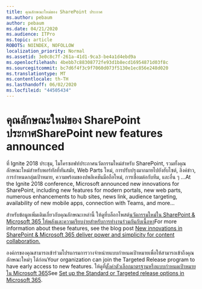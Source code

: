 ```yaml
---
title: คุณลักษณะใหม่ของ SharePoint ประกาศ
ms.author: pebaum
author: pebaum
ms.date: 04/21/2020
ms.audience: ITPro
ms.topic: article
ROBOTS: NOINDEX, NOFOLLOW
localization_priority: Normal
ms.assetid: 3e0c8c7f-261a-41d1-9ca3-be4a1d4ebd9a
ms.openlocfilehash: 4bebb7c88308772fe93d1b8ecd16954871d03f8c
ms.sourcegitcommit: bc7d6f4f3c9f7060d073f5130e1ec856e248d020
ms.translationtype: MT
ms.contentlocale: th-TH
ms.lasthandoff: 06/02/2020
ms.locfileid: "44505434"
---
```

# <a name="sharepoint-new-features-announced"></a><span data-ttu-id="217b1-102">คุณลักษณะใหม่ของ SharePoint ประกาศ</span><span class="sxs-lookup"><span data-stu-id="217b1-102">SharePoint new features announced</span></span>

<span data-ttu-id="217b1-103">ที่ Ignite 2018 ประชุม, ไมโครซอฟท์ประกาศนวัตกรรมใหม่สําหรับ SharePoint, รวมทั้งคุณลักษณะใหม่สําหรับพอร์ทัลที่ทันสมัย, Web Parts ใหม่, การปรับปรุงมากมายไปยังฮับไซต์, ลิงค์ข่าว, การกําหนดกลุ่มเป้าหมาย, ความพร้อมของปพลิเคชันมือถือใหม่, การเชื่อมต่อกับทีม, และอื่น ๆ ...</span><span class="sxs-lookup"><span data-stu-id="217b1-103">At the Ignite 2018 conference, Microsoft announced new innovations for SharePoint, including new features for modern portals, new web parts, numerous enhancements to hub sites, news link, audience targeting, availability of new mobile apps, connection with Teams, and more...</span></span>
  
<span data-ttu-id="217b1-104">สําหรับข้อมูลเพิ่มเติมเกี่ยวกับคุณลักษณะเหล่านี้ ให้ดูที่บล็อกโพสต์[นวัตกรรมใหม่ใน SharePoint &amp; Microsoft 365 ให้พลังและความเรียบง่ายสําหรับการทํางานร่วมกันกับเนื้อหา](https://go.microsoft.com/fwlink/?linkid=2026502)</span><span class="sxs-lookup"><span data-stu-id="217b1-104">For more information about these features, see the blog post [New innovations in SharePoint &amp; Microsoft 365 deliver power and simplicity for content collaboration.](https://go.microsoft.com/fwlink/?linkid=2026502)</span></span>
  
<span data-ttu-id="217b1-105">องค์กรของคุณสามารถเข้าร่วมโปรแกรมการวางจําหน่ายแบบกําหนดเป้าหมายเพื่อให้สามารถเข้าถึงคุณลักษณะใหม่ๆ ได้ก่อน</span><span class="sxs-lookup"><span data-stu-id="217b1-105">Your organization can join the Targeted Release program to have early access to new features.</span></span> <span data-ttu-id="217b1-106">ให้ดูที่[ตั้งค่าตัวเลือกมาตรฐานหรือแบบกําหนดเป้าหมายใน Microsoft 365](https://docs.microsoft.com/microsoft-365/admin/manage/release-options-in-office-365)</span><span class="sxs-lookup"><span data-stu-id="217b1-106">See [Set up the Standard or Targeted release options in Microsoft 365](https://docs.microsoft.com/microsoft-365/admin/manage/release-options-in-office-365).</span></span>
